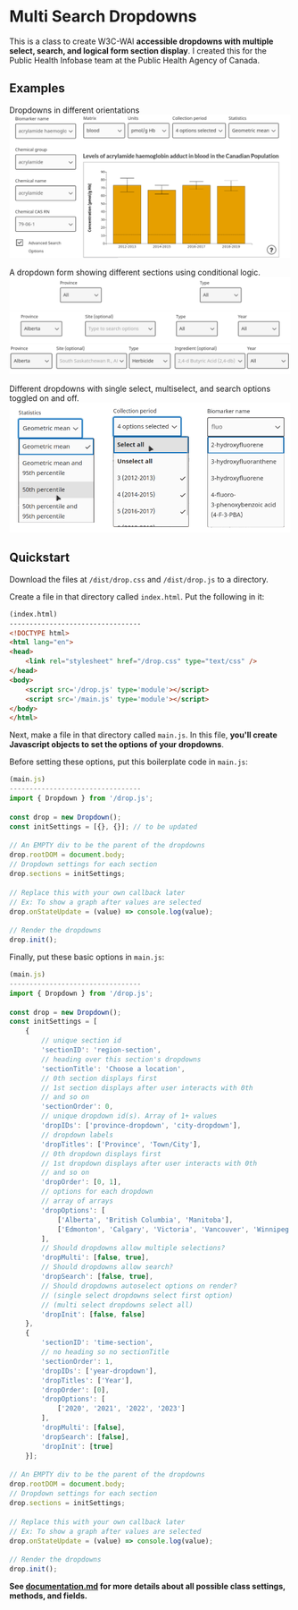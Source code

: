 # Multi Search Dropdowns

This is a class to create W3C-WAI **accessible dropdowns with multiple select, search, and logical form section display**. I created this for the Public Health Infobase team at the Public Health Agency of Canada.

## Examples
Dropdowns in different orientations ![vertical and horizontal dropdowns](./images/dropOrientations.png)

A dropdown form showing different sections using conditional logic.
![only two dropdowns show](./images/dropLogic1.png) 
![more dropdowns appear with user input](./images/dropLogic2.png) 
![all dropdowns appear and have values](./images/dropLogic3.png) 

Different dropdowns with single select, multiselect, and search options toggled on and off.
![single select dropdowns](./images/dropTypes.png)

## Quickstart
Download the files at `/dist/drop.css` and `/dist/drop.js` to a directory.

Create a file in that directory called `index.html`. Put the following in it: 

```html
(index.html)
---------------------------------
<!DOCTYPE html>
<html lang="en">
<head>
    <link rel="stylesheet" href="/drop.css" type="text/css" />
</head>
<body>
    <script src='/drop.js' type='module'></script>
    <script src='/main.js' type='module'></script>
</body>
</html>
```

Next, make a file in that directory called `main.js`. In this file, **you'll create Javascript objects to set the options of your dropdowns**.

Before setting these options, put this boilerplate code in `main.js`:

```js
(main.js)
---------------------------------
import { Dropdown } from '/drop.js';

const drop = new Dropdown();
const initSettings = [{}, {}]; // to be updated

// An EMPTY div to be the parent of the dropdowns
drop.rootDOM = document.body;
// Dropdown settings for each section
drop.sections = initSettings;

// Replace this with your own callback later
// Ex: To show a graph after values are selected
drop.onStateUpdate = (value) => console.log(value);

// Render the dropdowns
drop.init();
```

Finally, put these basic options in `main.js`:
```js
(main.js)
---------------------------------
import { Dropdown } from '/drop.js';

const drop = new Dropdown();
const initSettings = [
    {
        // unique section id
        'sectionID': 'region-section',
        // heading over this section's dropdowns
        'sectionTitle': 'Choose a location',
        // 0th section displays first
        // 1st section displays after user interacts with 0th
        // and so on
        'sectionOrder': 0,
        // unique dropdown id(s). Array of 1+ values
        'dropIDs': ['province-dropdown', 'city-dropdown'],
        // dropdown labels
        'dropTitles': ['Province', 'Town/City'],
        // 0th dropdown displays first
        // 1st dropdown displays after user interacts with 0th
        // and so on
        'dropOrder': [0, 1],
        // options for each dropdown
        // array of arrays
        'dropOptions': [
            ['Alberta', 'British Columbia', 'Manitoba'],
            ['Edmonton', 'Calgary', 'Victoria', 'Vancouver', 'Winnipeg', 'Brandon']
        ],
        // Should dropdowns allow multiple selections?
        'dropMulti': [false, true],
        // Should dropdowns allow search?
        'dropSearch': [false, true],
        // Should dropdowns autoselect options on render?
        // (single select dropdowns select first option)
        // (multi select dropdowns select all)
        'dropInit': [false, false]
    }, 
    {
        'sectionID': 'time-section',
        // no heading so no sectionTitle
        'sectionOrder': 1,
        'dropIDs': ['year-dropdown'],
        'dropTitles': ['Year'],
        'dropOrder': [0],
        'dropOptions': [
            ['2020', '2021', '2022', '2023']
        ],
        'dropMulti': [false],
        'dropSearch': [false],
        'dropInit': [true]
    }];

// An EMPTY div to be the parent of the dropdowns
drop.rootDOM = document.body;
// Dropdown settings for each section
drop.sections = initSettings;

// Replace this with your own callback later
// Ex: To show a graph after values are selected
drop.onStateUpdate = (value) => console.log(value);

// Render the dropdowns
drop.init();
```

**See [documentation.md](/documentation.md) for more details about all possible class settings, methods, and fields.**